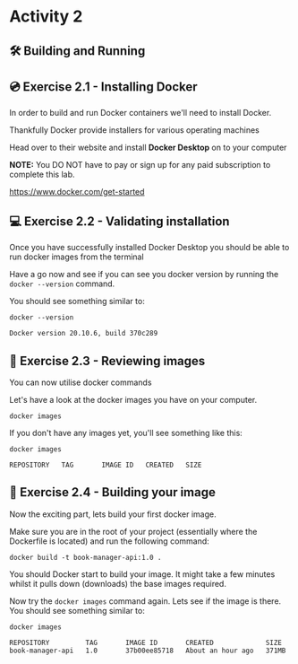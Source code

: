 # Activity 2

## 🛠 Building and Running

## 💿 Exercise 2.1 - Installing Docker

In order to build and run Docker containers we'll need to install Docker.

Thankfully Docker provide installers for various operating machines

Head over to their website and install **Docker Desktop** on to your computer

**NOTE:** You DO NOT have to pay or sign up for any paid subscription to complete this lab. 

https://www.docker.com/get-started

## 💻 Exercise 2.2 - Validating installation

Once you have successfully installed Docker Desktop you should be able to run docker images from the terminal

Have a go now and see if you can see you docker version by running the `docker --version` command.

You should see something similar to:

```
docker --version

Docker version 20.10.6, build 370c289
```

## 🎨 Exercise 2.3 - Reviewing images

You can now utilise docker commands

Let's have a look at the docker images you have on your computer.

```
docker images
```

If you don't have any images yet, you'll see something like this:

```
docker images

REPOSITORY   TAG       IMAGE ID   CREATED   SIZE
```

## 🧰 Exercise 2.4 - Building your image

Now the exciting part, lets build your first docker image.

Make sure you are in the root of your project (essentially where the Dockerfile is located) and run the following command:

```
docker build -t book-manager-api:1.0 .
```

You should Docker start to build your image. It might take a few minutes whilst it pulls down (downloads) the base images required.

Now try the `docker images` command again. Lets see if the image is there. You should see something similar to:

```
docker images

REPOSITORY         TAG       IMAGE ID       CREATED             SIZE
book-manager-api   1.0       37b00ee85718   About an hour ago   371MB
```
